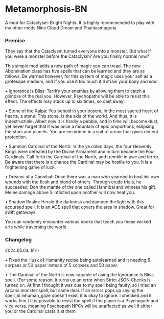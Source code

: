 # Metamorphosis-BN
A mod for Cataclysm: Bright Nights. It is highly recommended to play with my other mods Nine Cloud Dream and Phantasmagoria.
### Premise
They say that the Cataclysm turned everyone into a monster. But what if you were a monster before the Cataclysm? Are you finally normal now?

This simple mod adds a new path of magic you can tread. The new Abomination class has five spells that can be learned and they are as follows. Be warned however, for this system of magic uses your self as a grotesque medium, and if you use it too much it'll strain your body and soul.

• Ignorance Is Bliss: Terrify your enemies by allowing them to catch a glimpse of the real you. However, Psychopaths will be able to resist this effect. The effects may stack up to six times, so cast away!

• Stone of the Kalpa: You behold in your bosom, in the most sacred heart of hearts, a stone. This stone, is the axis of the world. And thus, it is indestructible. Albeit now it is hardly a pebble, and in time will become dust, yet never forget that it was once a mountain of epic proportions, eclipsing the stars and planets. You are enshrined in a suit of armor that gives decent protection.

• Summon Cardinal of the North: In the ye olden days, the four Heavenly Kings were defeated by the Divine Armament and in turn became the Four Cardinals. Call forth the Cardinal of the North, and tremble in awe and terror. Be aware that there is a chance the Cardinal may be hostile to you. It is a frightening game of luck.

• Dreams of a Cannibal: Once there was a man who yearned to heal his own wounds with the flesh and blood of others. Through crude trials, he succeeded. Don the mantle of the one called Hannibal and witness his gift. Melee damage above 5 inflicted upon another will now heal you.

• Shadow Realm: Herald the darkness and dampen the light with this accursed spell. It is an AOE spell that covers the area in shadow. Great for swift getaways.

You can randomly encounter various books that teach you these wicked arts while traversing the world.

### Changelog
2024.05.03. (Fri)

• Fixed the Husk of Humanity recipe being autolearned and it needing 5 corpses or 50 paper instead of 5 corpses and 50 paper.

• The Cardinal of the North is now capable of using the Ignorance Is Bliss spell. (For some reason, it turns up an error when Strict JSON Checks is turned on. At first I thought it was due to my spell being faulty, so I tried an Arcana monster spell, but same deal. If an errors pops up saying the spell_id inhuman_gaze doesn't exist, it is okay to ignore. I checked and it works fine.) It is possible to resist the spell if the player is a Psychopath and vice versa, meaning Psychopath NPCs will be unaffected as well if either you or the Cardinal casts it at them.
